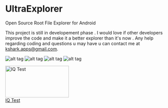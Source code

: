 UltraExplorer
=============

Open Source Root File Explorer for Android

This project is still in developement phase . I would love if other developers improve the code and make it a better
explorer than it's now . Any help regarding coding and questions u may have u can contact me at kshark.apps@gmail.com.


![alt tag](http://i.imgur.com/ybKuceV.png)    ![alt tag](http://i.imgur.com/hC2SlBs.png)
![alt tag](http://i.imgur.com/mfl9u40.png)    ![alt tag](http://i.imgur.com/qsyAIUo.png)

<a href="http://www.free-iqtest.net" title="IQ Test"><img src="http://www.free-iqtest.net/images/badges2/l180.gif" width="200" height="100" alt="IQ Test" border="0"></a><br/><a title="IQ Test" href="http://www.free-iqtest.net">IQ Test</a>



